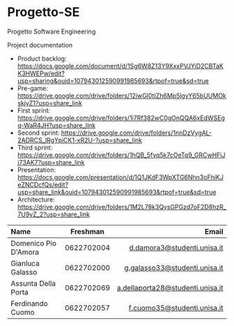# Progetto-SE
Progetto Software Engineering

Project documentation

* Product backlog: https://docs.google.com/document/d/1Sg6W8Z13Y9XxxPVJYiD2CBTaKK3HWEPw/edit?usp=sharing&ouid=107943012590991985693&rtpof=true&sd=true   
* Pre-game: https://drive.google.com/drive/folders/12iwGl0tIZh6Mp5lgvY65bUUMOkskjyZ1?usp=share_link 
* First sprint: https://drive.google.com/drive/folders/1i7Rf382wC0gOnQQA6xEdWSEgq-WaR4JH?usp=share_link
* Second sprint: https://drive.google.com/drive/folders/1nnDzVygAL-2ADRCS_lRgYpiCK1-xR2U-?usp=share_link
* Third sprint: https://drive.google.com/drive/folders/1hQB_5fvq5k7cOeTq9_GRCwHFiJj73AK7?usp=share_link
* Presentation: https://docs.google.com/presentation/d/1Q1JKdF3WpXTG6Nhn3oFhiKJeZNCDcfQs/edit?usp=share_link&ouid=107943012590991985693&rtpof=true&sd=true
* Architecture: https://drive.google.com/drive/folders/1M2L78k3QysGPGzd7oF2D8hzR_7U9yZ_2?usp=share_link

| Name  | Freshman  | Email |
| :------------ |:---------------:| -----:|
| Domenico Pio D'Amora | 0622702004 | d.damora3@studenti.unisa.it |
| Gianluca Galasso    |    0622702000     |   g.galasso33@studenti.unisa.it |
| Assunta Della Porta |     0622702069    |   a.dellaporta28@studenti.unisa.it |
| Ferdinando Cuomo |     0622702057    |   f.cuomo35@studenti.unisa.it |
